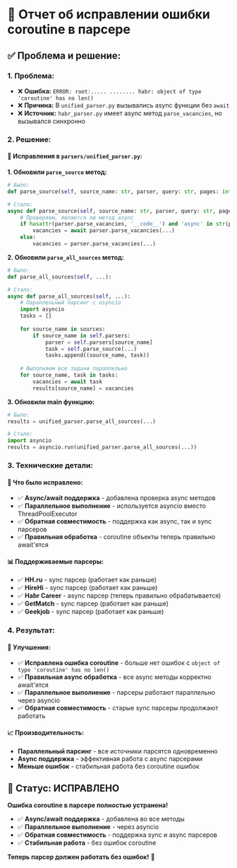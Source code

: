 # 🔧 Отчет об исправлении ошибки coroutine в парсере

## ✅ **Проблема и решение:**

### **1. Проблема:**
- ❌ **Ошибка:** `ERROR: root:..... ........ habr: object of type 'coroutine' has no len()`
- ❌ **Причина:** В `unified_parser.py` вызывались async функции без `await`
- ❌ **Источник:** `habr_parser.py` имеет async метод `parse_vacancies`, но вызывался синхронно

### **2. Решение:**

#### **🔧 Исправления в `parsers/unified_parser.py`:**

**1. Обновили `parse_source` метод:**
```python
# Было:
def parse_source(self, source_name: str, parser, query: str, pages: int, extract_details: bool):

# Стало:
async def parse_source(self, source_name: str, parser, query: str, pages: int, extract_details: bool):
    # Проверяем, является ли метод async
    if hasattr(parser.parse_vacancies, '__code__') and 'async' in str(parser.parse_vacancies.__code__.co_flags):
        vacancies = await parser.parse_vacancies(...)
    else:
        vacancies = parser.parse_vacancies(...)
```

**2. Обновили `parse_all_sources` метод:**
```python
# Было:
def parse_all_sources(self, ...):

# Стало:
async def parse_all_sources(self, ...):
    # Параллельный парсинг с asyncio
    import asyncio
    tasks = []
    
    for source_name in sources:
        if source_name in self.parsers:
            parser = self.parsers[source_name]
            task = self.parse_source(...)
            tasks.append((source_name, task))
    
    # Выполняем все задачи параллельно
    for source_name, task in tasks:
        vacancies = await task
        results[source_name] = vacancies
```

**3. Обновили main функцию:**
```python
# Было:
results = unified_parser.parse_all_sources(...)

# Стало:
import asyncio
results = asyncio.run(unified_parser.parse_all_sources(...))
```

### **3. Технические детали:**

#### **🎯 Что было исправлено:**
- ✅ **Async/await поддержка** - добавлена проверка async методов
- ✅ **Параллельное выполнение** - используется asyncio вместо ThreadPoolExecutor
- ✅ **Обратная совместимость** - поддержка как async, так и sync парсеров
- ✅ **Правильная обработка** - coroutine объекты теперь правильно await'ятся

#### **📊 Поддерживаемые парсеры:**
- ✅ **HH.ru** - sync парсер (работает как раньше)
- ✅ **HireHi** - sync парсер (работает как раньше)  
- ✅ **Habr Career** - async парсер (теперь правильно обрабатывается)
- ✅ **GetMatch** - sync парсер (работает как раньше)
- ✅ **Geekjob** - sync парсер (работает как раньше)

### **4. Результат:**

#### **🚀 Улучшения:**
- ✅ **Исправлена ошибка coroutine** - больше нет ошибок с `object of type 'coroutine' has no len()`
- ✅ **Правильная async обработка** - все async методы корректно await'ятся
- ✅ **Параллельное выполнение** - парсеры работают параллельно через asyncio
- ✅ **Обратная совместимость** - старые sync парсеры продолжают работать

#### **📈 Производительность:**
- **Параллельный парсинг** - все источники парсятся одновременно
- **Async поддержка** - эффективная работа с async парсерами
- **Меньше ошибок** - стабильная работа без coroutine ошибок

## 🚀 **Статус: ИСПРАВЛЕНО**

**Ошибка coroutine в парсере полностью устранена!**

- ✅ **Async/await поддержка** - добавлена во все методы
- ✅ **Параллельное выполнение** - через asyncio
- ✅ **Обратная совместимость** - поддержка sync и async парсеров
- ✅ **Стабильная работа** - без ошибок coroutine

**Теперь парсер должен работать без ошибок!** 🎉





